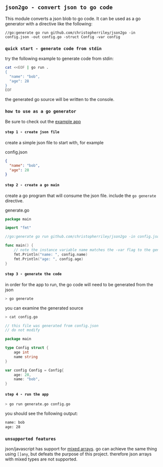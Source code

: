 ## `json2go - convert json to go code`

This module converts a json blob to go code. It can be used as a go generator with a directive like the following:

```
//go:generate go run github.com/christopherriley/json2go -in config.json -out config.go -struct Config -var config
```

### `quick start - generate code from stdin`

try the following example to generate code from stdin:

```bash
cat <<EOF | go run .
{
  "name": "bob",
  "age": 28
}
EOF
```
the generated go source will be written to the console.

### `how to use as a go generator`

Be sure to check out the [example app](example/)

#### `step 1 - create json file`

create a simple json file to start with, for example

config.json
```json
{
  "name": "bob",
  "age": 28
}
```

#### `step 2 - create a go main`

create a go program that will consume the json file. include the `go generate` directive.

generate.go
```go
package main

import "fmt"

//go:generate go run github.com/christopherriley/json2go -in config.json -out config.go -struct Config -var config

func main() {
	// note the instance variable name matches the -var flag to the generate directive, above
	fmt.Println("name: ", config.name)
	fmt.Println("age: ", config.age)
}
```

#### `step 3 - generate the code`

in order for the app to run, the go code will need to be generated from the json

```bash
> go generate
```

you can examine the generated source

```bash
> cat config.go
```

```go
// this file was generated from config.json
// do not modify

package main

type Config struct {
    age int
    name string
}

var config Config = Config{
    age: 28,
    name: "bob",
}
```

#### `step 4 - run the app`

```bash
> go run generate.go config.go
```

you should see the following output:

```bash
name: bob
age: 28
```

### `unsupported features`

json/javascript has support for [mixed arrays](https://www.geeksforgeeks.org/types-of-arrays-in-javascript/#mixed-arrays). go can achieve the same thing using `[]any`, but defeats the purpose of this project. therefore json arrays with mixed types are not supported. 
